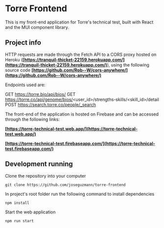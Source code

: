 # Torre Frontend

This is my front-end application for Torre's technical test, built with React and the MUI component library.

## Project info

HTTP requests are made through the Fetch API to a CORS proxy hosted on Heroku (**[https://tranquil-thicket-22159.herokuapp.com/](https://tranquil-thicket-22159.herokuapp.com/)**), using the following source code **[https://github.com/Rob--W/cors-anywhere/](https://github.com/Rob--W/cors-anywhere/)**

Endpoints used are:

GET https://torre.bio/api/bios/
GET https://torre.co/api/genome/bios/<user_id>/strengths-skills/<skill_id>/detail
POST https://search.torre.co/people/_search

The front-end of the application is hosted on Firebase and can be accessed through the following links:

**[https://torre-technical-test.web.app/](https://torre-technical-test.web.app/)**

**[https://torre-technical-test.firebaseapp.com/](https://torre-technical-test.firebaseapp.com/)**

## Development running

Clone the repository into your computer

```
git clone https://github.com/joseguzmann/torre-frontend
```

In project's root folder run the following command to install dependencies

```
npm install
```

Start the web application

```
npm run start
```
